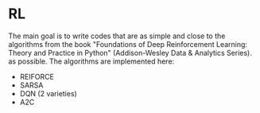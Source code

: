 # RL
The main goal is to write codes that are as simple and close to the algorithms from the book "Foundations of Deep Reinforcement Learning: Theory and Practice in Python" (Addison-Wesley Data & Analytics Series). as possible.
The algorithms are implemented here:
* REIFORCE
* SARSA
* DQN (2 varieties)
* A2C
